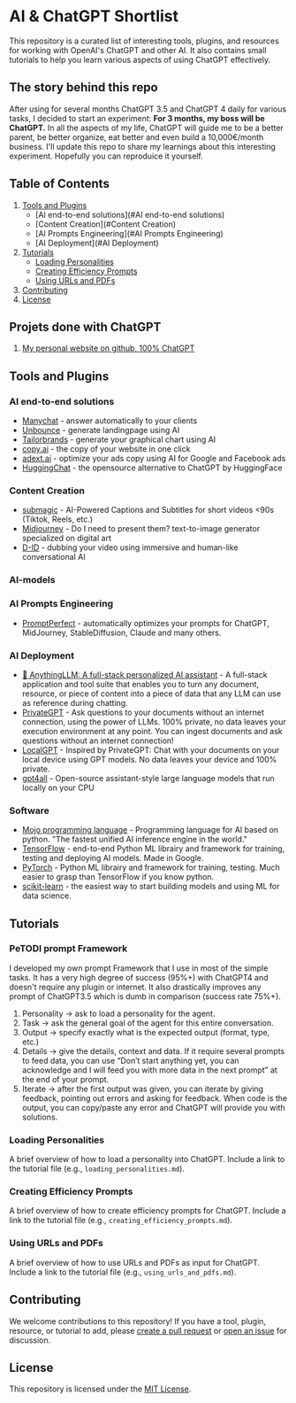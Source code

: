 # AI & ChatGPT Shortlist

This repository is a curated list of interesting tools, plugins, and resources for working with OpenAI's ChatGPT and other AI. It also contains small tutorials to help you learn various aspects of using ChatGPT effectively.

## The story behind this repo
After using for several months ChatGPT 3.5 and ChatGPT 4 daily for various tasks, I decided to start an experiment:
**For 3 months, my boss will be ChatGPT.** In all the aspects of my life, ChatGPT will guide me to be a better parent, be better organize, eat better and even build a 10,000€/month business. I'll update this repo to share my learnings about this interesting experiment. Hopefully you can reproduice it yourself.

## Table of Contents

1. [Tools and Plugins](#tools-and-plugins)
   - [AI end-to-end solutions](#AI end-to-end solutions)
   - [Content Creation](#Content Creation)
   - [AI Prompts Engineering](#AI Prompts Engineering)
   - [AI Deployment](#AI Deployment)
3. [Tutorials](#tutorials)
   - [Loading Personalities](#loading-personalities)
   - [Creating Efficiency Prompts](#creating-efficiency-prompts)
   - [Using URLs and PDFs](#using-urls-and-pdfs)
4. [Contributing](#contributing)
5. [License](#license)

## Projets done with ChatGPT

1. [My personal website on github, 100% ChatGPT](https://lkorczowski.github.io/)

## Tools and Plugins

### AI end-to-end solutions

* [Manychat](manychat.com) - answer automatically to your clients
* [Unbounce](unbounce.com) - generate landingpage using AI
* [Tailorbrands](tailorbrands.com) - generate your graphical chart using AI
* [copy.ai](copy.ai) - the copy of your website in one click
* [adext.ai](adext.ai) - optimize your ads copy using AI for Google and Facebook ads
* [HuggingChat](https://huggingface.co/chat/) - the opensource alternative to ChatGPT by HuggingFace

### Content Creation
* [submagic](https://submagic.co/) -  AI-Powered Captions and Subtitles for short videos <90s (Tiktok, Reels, etc.)
* [Midjourney](https://www.midjourney.com/) - Do I need to present them? text-to-image generator specialized on digital art
* [D-ID](https://www.d-id.com/) - dubbing your video using immersive and human-like conversational AI

### AI-models

### AI Prompts Engineering
* [PromptPerfect](https://promptperfect.jina.ai/) - automatically optimizes your prompts for ChatGPT, MidJourney, StableDiffusion, Claude and many others.

### AI Deployment
* [🤖 AnythingLLM: A full-stack personalized AI assistant](https://github.com/Mintplex-Labs/anything-llm) - A full-stack application and tool suite that enables you to turn any document, resource, or piece of content into a piece of data that any LLM can use as reference during chatting.
* [PrivateGPT](https://github.com/imartinez/privateGPT) - Ask questions to your documents without an internet connection, using the power of LLMs. 100% private, no data leaves your execution environment at any point. You can ingest documents and ask questions without an internet connection!
* [LocalGPT](https://github.com/PromtEngineer/localGPT) -  Inspired by PrivateGPT: Chat with your documents on your local device using GPT models. No data leaves your device and 100% private. 
* [gpt4all](https://github.com/nomic-ai/gpt4all) - Open-source assistant-style large language models that run locally on your CPU

### Software
* [Mojo programming language](https://www.modular.com/) - Programming language for AI based on python. "The fastest unified AI inference engine in the world."
* [TensorFlow](https://www.tensorflow.org/) - end-to-end Python ML librairy and framework for training, testing and deploying AI models. Made in Google.
* [PyTorch](https://pytorch.org/) - Python ML librairy and framework for training, testing. Much easier to grasp than TensorFlow if you know python.
* [scikit-learn](https://scikit-learn.org/) - the easiest way to start building models and using ML for data science. 

## Tutorials

### PeTODI prompt Framework
I developed my own prompt Framework that I use in most of the simple tasks. It has a very high degree of success (95%+) with ChatGPT4 and doesn't require any plugin or internet. It also drastically improves any prompt of ChatGPT3.5 which is dumb in comparison (success rate 75%+).

1. Personality -> ask to load a personality for the agent.
2. Task -> ask the general goal of the agent for this entire conversation.
3. Output -> specify exactly what is the expected output (format, type, etc.)
4. Details -> give the details, context and data. If it require several prompts to feed data, you can use “Don’t start anything yet, you can acknowledge and I will feed you with more data in the next prompt” at the end of your prompt.
5. Iterate -> after the first output was given, you can iterate by giving feedback, pointing out errors and asking for feedback. When code is the output, you can copy/paste any error and ChatGPT will provide you with solutions.


### Loading Personalities

A brief overview of how to load a personality into ChatGPT. Include a link to the tutorial file (e.g., `loading_personalities.md`).

### Creating Efficiency Prompts

A brief overview of how to create efficiency prompts for ChatGPT. Include a link to the tutorial file (e.g., `creating_efficiency_prompts.md`).

### Using URLs and PDFs

A brief overview of how to use URLs and PDFs as input for ChatGPT. Include a link to the tutorial file (e.g., `using_urls_and_pdfs.md`).

## Contributing

We welcome contributions to this repository! If you have a tool, plugin, resource, or tutorial to add, please [create a pull request](https://github.com/yourusername/chatgpt-shortlist/pulls) or [open an issue](https://github.com/yourusername/chatgpt-shortlist/issues) for discussion.

## License

This repository is licensed under the [MIT License](LICENSE).
